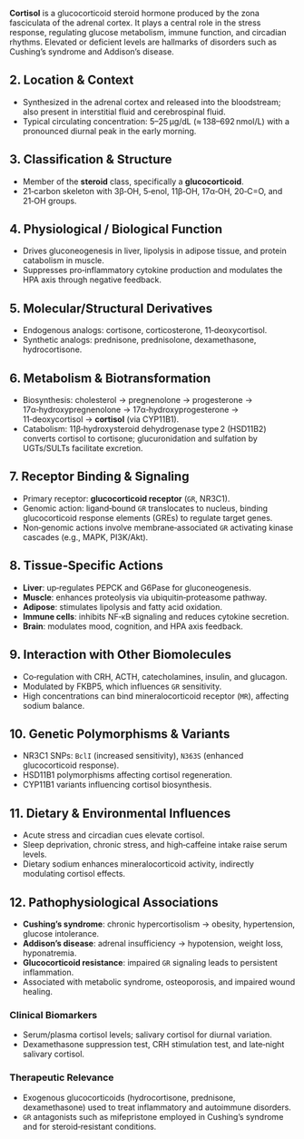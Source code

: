 **Cortisol** is a glucocorticoid steroid hormone produced by the zona fasciculata of the adrenal cortex. It plays a central role in the stress response, regulating glucose metabolism, immune function, and circadian rhythms. Elevated or deficient levels are hallmarks of disorders such as Cushing’s syndrome and Addison’s disease.  

## 2. Location & Context  
- Synthesized in the adrenal cortex and released into the bloodstream; also present in interstitial fluid and cerebrospinal fluid.  
- Typical circulating concentration: 5–25 µg/dL (≈ 138–692 nmol/L) with a pronounced diurnal peak in the early morning.  

## 3. Classification & Structure  
- Member of the **steroid** class, specifically a **glucocorticoid**.  
- 21‑carbon skeleton with 3β‑OH, 5‑enol, 11β‑OH, 17α‑OH, 20‑C=O, and 21‑OH groups.  

## 4. Physiological / Biological Function  
- Drives gluconeogenesis in liver, lipolysis in adipose tissue, and protein catabolism in muscle.  
- Suppresses pro‑inflammatory cytokine production and modulates the HPA axis through negative feedback.  

## 5. Molecular/Structural Derivatives  
- Endogenous analogs: cortisone, corticosterone, 11‑deoxycortisol.  
- Synthetic analogs: prednisone, prednisolone, dexamethasone, hydrocortisone.  

## 6. Metabolism & Biotransformation  
- Biosynthesis: cholesterol → pregnenolone → progesterone → 17α‑hydroxypregnenolone → 17α‑hydroxyprogesterone → 11‑deoxycortisol → **cortisol** (via CYP11B1).  
- Catabolism: 11β‑hydroxysteroid dehydrogenase type 2 (HSD11B2) converts cortisol to cortisone; glucuronidation and sulfation by UGTs/SULTs facilitate excretion.  

## 7. Receptor Binding & Signaling  
- Primary receptor: **glucocorticoid receptor** (`GR`, NR3C1).  
- Genomic action: ligand‑bound `GR` translocates to nucleus, binding glucocorticoid response elements (GREs) to regulate target genes.  
- Non‑genomic actions involve membrane‑associated `GR` activating kinase cascades (e.g., MAPK, PI3K/Akt).  

## 8. Tissue‑Specific Actions  
- **Liver**: up‑regulates PEPCK and G6Pase for gluconeogenesis.  
- **Muscle**: enhances proteolysis via ubiquitin‑proteasome pathway.  
- **Adipose**: stimulates lipolysis and fatty acid oxidation.  
- **Immune cells**: inhibits NF‑κB signaling and reduces cytokine secretion.  
- **Brain**: modulates mood, cognition, and HPA axis feedback.  

## 9. Interaction with Other Biomolecules  
- Co‑regulation with CRH, ACTH, catecholamines, insulin, and glucagon.  
- Modulated by FKBP5, which influences `GR` sensitivity.  
- High concentrations can bind mineralocorticoid receptor (`MR`), affecting sodium balance.  

## 10. Genetic Polymorphisms & Variants  
- NR3C1 SNPs: `BclI` (increased sensitivity), `N363S` (enhanced glucocorticoid response).  
- HSD11B1 polymorphisms affecting cortisol regeneration.  
- CYP11B1 variants influencing cortisol biosynthesis.  

## 11. Dietary & Environmental Influences  
- Acute stress and circadian cues elevate cortisol.  
- Sleep deprivation, chronic stress, and high‑caffeine intake raise serum levels.  
- Dietary sodium enhances mineralocorticoid activity, indirectly modulating cortisol effects.  

## 12. Pathophysiological Associations  
- **Cushing’s syndrome**: chronic hypercortisolism → obesity, hypertension, glucose intolerance.  
- **Addison’s disease**: adrenal insufficiency → hypotension, weight loss, hyponatremia.  
- **Glucocorticoid resistance**: impaired `GR` signaling leads to persistent inflammation.  
- Associated with metabolic syndrome, osteoporosis, and impaired wound healing.  

### Clinical Biomarkers  
- Serum/plasma cortisol levels; salivary cortisol for diurnal variation.  
- Dexamethasone suppression test, CRH stimulation test, and late‑night salivary cortisol.  

### Therapeutic Relevance  
- Exogenous glucocorticoids (hydrocortisone, prednisone, dexamethasone) used to treat inflammatory and autoimmune disorders.  
- `GR` antagonists such as mifepristone employed in Cushing’s syndrome and for steroid‑resistant conditions.